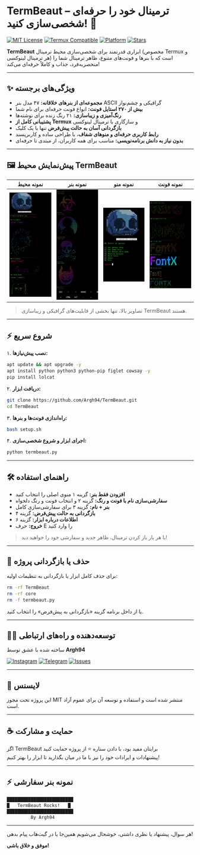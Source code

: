 # TermBeaut – ترمینال خود را حرفه‌ای شخصی‌سازی کنید! 🚀

[![MIT License](https://img.shields.io/badge/license-MIT-blue.svg)](LICENSE)
[![Termux Compatible](https://img.shields.io/badge/Termux-Compatible-brightgreen)](https://termux.com/)
[![Platform](https://img.shields.io/badge/platform-Linux%20%7C%20Termux-orange)](https://github.com/Argh94/TermBeaut)
[![Stars](https://img.shields.io/github/stars/Argh94/TermBeaut?style=social)](https://github.com/Argh94/TermBeaut/stargazers)

**TermBeaut** ابزاری قدرتمند برای شخصی‌سازی محیط ترمینال (مخصوص Termux و هر ترمینال لینوکسی) است که با بنرها و فونت‌های متنوع، ظاهر ترمینال شما را منحصربه‌فرد، جذاب و کاملاً حرفه‌ای می‌کند!

---

## ✨ ویژگی‌های برجسته

- **مجموعه‌ای از بنرهای خلاقانه:** ۴۷ مدل بنر ASCII گرافیکی و چشم‌نواز  
- **بیش از ۲۷۰ استایل فونت:** انواع فونت حرفه‌ای برای نام شما  
- **رنگ‌آمیزی و زیباسازی:** ۲۱ رنگ زنده برای نوشته‌ها  
- **پشتیبانی کامل از Termux** و سازگاری با ترمینال لینوکسی  
- **بازگردانی آسان به حالت پیش‌فرض** تنها با یک کلیک  
- **رابط کاربری حرفه‌ای و منوهای شفاف**، با طراحی ساده و کاربرپسند  
- **بدون نیاز به دانش برنامه‌نویسی:** مناسب برای همه کاربران، از مبتدی تا حرفه‌ای  

---

## 🖼️ پیش‌نمایش محیط TermBeaut

<div align="center">

| نمونه محیط  |  نمونه بنر  |  نمونه منو  |  نمونه فونت  |
|:-----------:|:-----------:|:-----------:|:-----------:|
| <img src="https://github.com/Argh94/TermBeaut/blob/main/image/moh3.png" width="180"/> | <img src="https://github.com/Argh94/TermBeaut/blob/main/image/bn.png" width="180"/> | <img src="https://github.com/Argh94/TermBeaut/blob/main/image/Termux-1.png" width="180"/> | <img src="https://github.com/Argh94/TermBeaut/blob/main/image/Nfin.png" width="180"/> |

</div>

> تصاویر بالا، تنها بخشی از قابلیت‌های گرافیکی و زیباسازی TermBeaut هستند.

---

## ⚡ شروع سریع

۱. **نصب پیش‌نیازها:**
```bash
apt update && apt upgrade -y
apt install python python3 python-pip figlet cowsay -y
pip install lolcat
```

۲. **دریافت ابزار:**
```bash
git clone https://github.com/Argh94/TermBeaut.git
cd TermBeaut
```

۳. **راه‌اندازی فونت‌ها و بنرها:**
```bash
bash setup.sh
```

۴. **اجرای ابزار و شروع شخصی‌سازی:**
```bash
python termbeaut.py
```

---

## 🛠️ راهنمای استفاده

- **افزودن فقط بنر:** گزینه ۱ منوی اصلی را انتخاب کنید
- **سفارشی‌سازی نام با فونت و رنگ:** گزینه ۲ و انتخاب فونت و رنگ دلخواه
- **بنر + نام:** گزینه ۳ برای سفارشی‌سازی کامل
- **بازگردانی به حالت پیش‌فرض:** گزینه ۴
- **اطلاعات درباره ابزار:** گزینه ۶
- **خروج:** حرف E را وارد کنید

> با هر بار باز کردن ترمینال، ظاهر جدید و سفارشی خود را خواهید دید!

---

## 🔄 حذف یا بازگردانی پروژه

برای حذف کامل ابزار یا بازگردانی به تنظیمات اولیه:
```bash
rm -rf TermBeaut
rm -rf core
rm -f termbeaut.py
```
یا از داخل برنامه گزینه «بازگردانی به پیش‌فرض» را انتخاب کنید.

---

## 👨‍💻 توسعه‌دهنده و راه‌های ارتباطی

ساخته شده با عشق توسط **Argh94**

[![Instagram](https://img.shields.io/badge/Instagram-argh94-red?logo=instagram)](https://instagram.com/argh94)
[![Telegram](https://img.shields.io/badge/Telegram-argh94-blue?logo=telegram)](https://t.me/argh94)
[![Issues](https://img.shields.io/badge/GitHub-Issues-lightgrey?logo=github)](https://github.com/Argh94/TermBeaut/issues)

---

## 📃 لایسنس

این پروژه تحت مجوز MIT منتشر شده است و استفاده و توسعه آن برای عموم آزاد است.

---

## ☕ حمایت و مشارکت

اگر TermBeaut برایتان مفید بود، با دادن ستاره ⭐ از پروژه حمایت کنید  
پیشنهادات و ایرادات خود را نیز با ما در میان بگذارید تا ابزار را بهتر کنیم!

---

## ⚡ نمونه بنر سفارشی

```text
█████████████████████████
█   TermBeaut Rocks!   █
█████████████████████████
         By Argh94
```

---

هر سوال، پیشنهاد یا نظری داشتی، خوشحال می‌شویم همین‌جا یا در گیت‌هاب پیام بدهی!

**موفق و خلاق باشی!**
